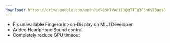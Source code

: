 ```yaml
---
download: https://drive.google.com/open?id=19KTVAniI3QgTTEg3F6nKVZBWgslCJWUW
---
```

- Fix unavailable Fingerprint-on-Display on MIUI Developer
- Added Headphone Sound control
- Completely reduce GPU timeout
